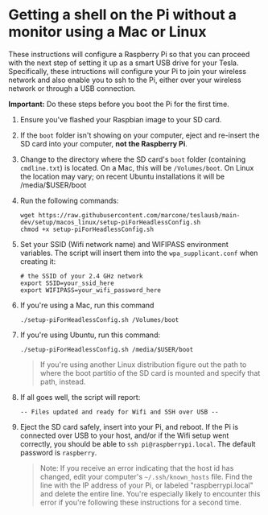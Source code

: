 # Getting a shell on the Pi without a monitor using a Mac or Linux

These instructions will configure a Raspberry Pi so that you can proceed with the next step of setting it up as a smart USB drive for your Tesla. Specifically, these intructions will configure your Pi to join your wireless network and also enable you to ssh to the Pi, either over your wireless network or through a USB connection.

**Important:** Do these steps before you boot the Pi for the first time. 

1. Ensure you've flashed your Raspbian image to your SD card. 
1. If the `boot` folder isn't showing on your computer, eject and re-insert the SD card into your computer, **not the Raspberry Pi**. 
1. Change to the directory where the SD card's `boot` folder (containing `cmdline.txt`) is located. On a Mac, this will be `/Volumes/boot`. On Linux the location may vary; on recent Ubuntu installations it will be /media/$USER/boot
1. Run the following commands:
    ```
    wget https://raw.githubusercontent.com/marcone/teslausb/main-dev/setup/macos_linux/setup-piForHeadlessConfig.sh
    chmod +x setup-piForHeadlessConfig.sh
    ```
1. Set your SSID (Wifi network name) and WIFIPASS environment variables. The script will insert them into the `wpa_supplicant.conf` when creating it:
    ```
    # the SSID of your 2.4 GHz network
    export SSID=your_ssid_here
    export WIFIPASS=your_wifi_password_here
    ```
1. If you're using a Mac, run this command
    ```
    ./setup-piForHeadlessConfig.sh /Volumes/boot
    ```
1. If you're using Ubuntu, run this command:
    ```
    ./setup-piForHeadlessConfig.sh /media/$USER/boot
    ```
    > If you're using another Linux distribution figure out the path to where the boot partitio of the SD card is mounted and specify that path, instead.
1. If all goes well, the script will report: 
    ```
    -- Files updated and ready for Wifi and SSH over USB --
    ```
1. Eject the SD card safely, insert into your Pi, and reboot. If the Pi is connected over USB to your host, and/or if the Wifi setup went correctly, you should be able to `ssh pi@raspberrypi.local`. The default password is `raspberry`. 

    > Note: If you receive an error indicating that the host id has changed, edit your computer's `~/.ssh/known_hosts` file. Find the line with the IP address of your Pi, or labeled "raspberrypi.local" and delete the entire line. You're especially likely to encounter this error if you're following these instructions for a second time.
